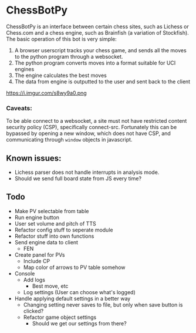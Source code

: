 # ChessBotPy

ChessBotPy is an interface between certain chess sites, such as Lichess or Chess.com and a chess engine, such as Brainfish (a variation of Stockfish).
The basic operation of this bot is very simple:

1. A browser userscript tracks your chess game, and sends all the moves to the python program through a websocket.
2. The python program converts moves into a format suitable for UCI engines
3. The engine calculates the best moves
4. The data from engine is outputted to the user and sent back to the client

https://i.imgur.com/s8wy9a0.png

### Caveats:

To be able connect to a websocket, a site must not have restricted content security policy (CSP), specifically connect-src. Fortunately this can be bypassed by opening a new window, which does not have CSP, and communicating through `window` objects in javascript.

## Known issues:

-   Lichess parser does not handle interrupts in analysis mode.
-   Should we send full board state from JS every time?

## Todo

-   Make PV selectable from table
-   Run engine button
-   User set volume and pitch of TTS
-   Refactor config stuff to seperate module
-   Refactor stuff into own functions
-   Send engine data to client
    -   FEN
-   Create panel for PVs
    -   Include CP
    -   Map color of arrows to PV table somehow
-   Console
    -   Add logs
        -   Best move, etc
    -   Log settings (User can choose what's logged)
-   Handle applying default settings in a better way
    -   Changing setting never saves to file, but only when save button is clicked?
    -   Refactor game object settings
        -   Should we get our settings from there?
